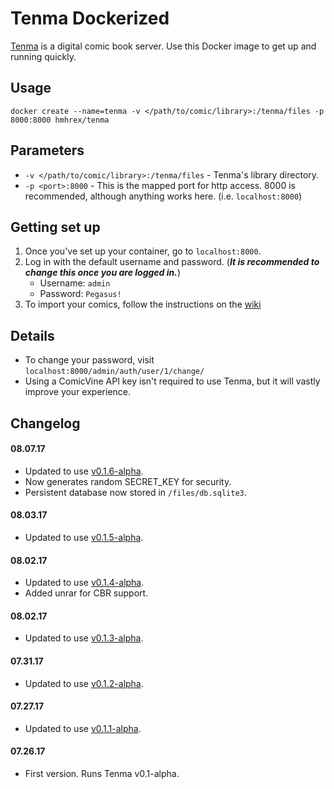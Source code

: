 # Tenma Dockerized

[Tenma](https://github.com/hmhrex/tenma) is a digital comic book server. Use this Docker image to get up and running quickly.

## Usage

`docker create --name=tenma -v </path/to/comic/library>:/tenma/files -p 8000:8000 hmhrex/tenma`

## Parameters

* `-v </path/to/comic/library>:/tenma/files` - Tenma's library directory.
* `-p <port>:8000` - This is the mapped port for http access. 8000 is recommended, although anything works here. (i.e. `localhost:8000`)

## Getting set up

1. Once you've set up your container, go to `localhost:8000`.
2. Log in with the default username and password. (_**It is recommended to change this once you are logged in.**_)
	* Username: `admin`
	* Password: `Pegasus!`
3. To import your comics, follow the instructions on the [wiki](https://github.com/hmhrex/Tenma/wiki/Importing-your-comics)

## Details

* To change your password, visit `localhost:8000/admin/auth/user/1/change/`
* Using a ComicVine API key isn't required to use Tenma, but it will vastly improve your experience.

## Changelog

#### 08.07.17
* Updated to use [v0.1.6-alpha](https://github.com/Tenma-Server/Tenma/releases/tag/v0.1.6-alpha).
* Now generates random SECRET_KEY for security.
* Persistent database now stored in `/files/db.sqlite3`.

#### 08.03.17
* Updated to use [v0.1.5-alpha](https://github.com/Tenma-Server/Tenma/releases/tag/v0.1.5-alpha).

#### 08.02.17
* Updated to use [v0.1.4-alpha](https://github.com/Tenma-Server/Tenma/releases/tag/v0.1.4-alpha).
* Added unrar for CBR support.

#### 08.02.17
* Updated to use [v0.1.3-alpha](https://github.com/Tenma-Server/Tenma/releases/tag/v0.1.3-alpha).

#### 07.31.17
* Updated to use [v0.1.2-alpha](https://github.com/Tenma-Server/Tenma/releases/tag/v0.1.2-alpha).

#### 07.27.17
* Updated to use [v0.1.1-alpha](https://github.com/Tenma-Server/Tenma/releases/tag/v0.1.1-alpha).

#### 07.26.17
* First version. Runs Tenma v0.1-alpha.
